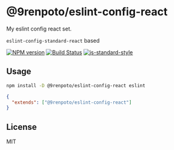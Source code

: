 # @9renpoto/eslint-config-react

My eslint config react set.

`eslint-config-standard-react` based

[![NPM version](https://badge.fury.io/js/%409renpoto%2Feslint-config-react.svg)](https://badge.fury.io/js/%409renpoto%2Feslint-config-react)
[![Build Status](https://travis-ci.org/9renpoto/config.svg?branch=master)](https://travis-ci.org/9renpoto/config)
[![js-standard-style](https://cdn.rawgit.com/feross/standard/master/badge.svg)](https://github.com/feross/standard)

## Usage

```sh
npm install -D @9renpoto/eslint-config-react eslint
```

```json
{
  "extends": ["@9renpoto/eslint-config-react"]
}
```

## License

MIT
